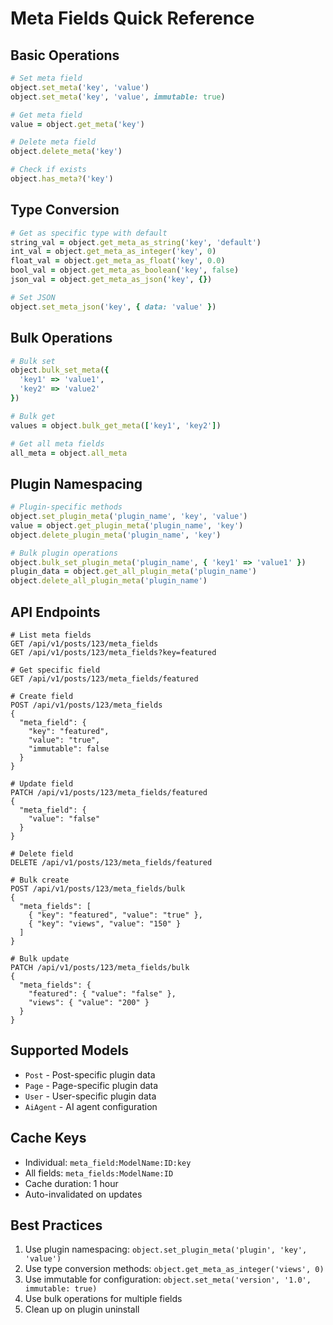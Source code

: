 # Meta Fields Quick Reference

## Basic Operations

```ruby
# Set meta field
object.set_meta('key', 'value')
object.set_meta('key', 'value', immutable: true)

# Get meta field
value = object.get_meta('key')

# Delete meta field
object.delete_meta('key')

# Check if exists
object.has_meta?('key')
```

## Type Conversion

```ruby
# Get as specific type with default
string_val = object.get_meta_as_string('key', 'default')
int_val = object.get_meta_as_integer('key', 0)
float_val = object.get_meta_as_float('key', 0.0)
bool_val = object.get_meta_as_boolean('key', false)
json_val = object.get_meta_as_json('key', {})

# Set JSON
object.set_meta_json('key', { data: 'value' })
```

## Bulk Operations

```ruby
# Bulk set
object.bulk_set_meta({
  'key1' => 'value1',
  'key2' => 'value2'
})

# Bulk get
values = object.bulk_get_meta(['key1', 'key2'])

# Get all meta fields
all_meta = object.all_meta
```

## Plugin Namespacing

```ruby
# Plugin-specific methods
object.set_plugin_meta('plugin_name', 'key', 'value')
value = object.get_plugin_meta('plugin_name', 'key')
object.delete_plugin_meta('plugin_name', 'key')

# Bulk plugin operations
object.bulk_set_plugin_meta('plugin_name', { 'key1' => 'value1' })
plugin_data = object.get_all_plugin_meta('plugin_name')
object.delete_all_plugin_meta('plugin_name')
```

## API Endpoints

```http
# List meta fields
GET /api/v1/posts/123/meta_fields
GET /api/v1/posts/123/meta_fields?key=featured

# Get specific field
GET /api/v1/posts/123/meta_fields/featured

# Create field
POST /api/v1/posts/123/meta_fields
{
  "meta_field": {
    "key": "featured",
    "value": "true",
    "immutable": false
  }
}

# Update field
PATCH /api/v1/posts/123/meta_fields/featured
{
  "meta_field": {
    "value": "false"
  }
}

# Delete field
DELETE /api/v1/posts/123/meta_fields/featured

# Bulk create
POST /api/v1/posts/123/meta_fields/bulk
{
  "meta_fields": [
    { "key": "featured", "value": "true" },
    { "key": "views", "value": "150" }
  ]
}

# Bulk update
PATCH /api/v1/posts/123/meta_fields/bulk
{
  "meta_fields": {
    "featured": { "value": "false" },
    "views": { "value": "200" }
  }
}
```

## Supported Models

- `Post` - Post-specific plugin data
- `Page` - Page-specific plugin data
- `User` - User-specific plugin data
- `AiAgent` - AI agent configuration

## Cache Keys

- Individual: `meta_field:ModelName:ID:key`
- All fields: `meta_fields:ModelName:ID`
- Cache duration: 1 hour
- Auto-invalidated on updates

## Best Practices

1. Use plugin namespacing: `object.set_plugin_meta('plugin', 'key', 'value')`
2. Use type conversion methods: `object.get_meta_as_integer('views', 0)`
3. Use immutable for configuration: `object.set_meta('version', '1.0', immutable: true)`
4. Use bulk operations for multiple fields
5. Clean up on plugin uninstall

